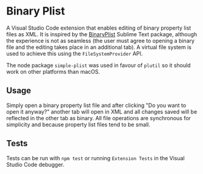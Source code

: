 # Binary Plist

A Visual Studio Code extension that enables editing of binary property list files as XML. It is inspired by the [BinaryPlist](https://github.com/tyrone-sudeium/st3-binaryplist) Sublime Text package, although the experience is not as seamless (the user must agree to opening a binary file and the editing takes place in an additional tab). A virtual file system is used to achieve this using the `FileSystemProvider` API.

The node package `simple-plist` was used in favour of `plutil` so it should work on other platforms than macOS.

## Usage

Simply open a binary property list file and after clicking "Do you want to open it anyway?" another tab will open in XML and all changes saved will be reflected in the other tab as binary. All file operations are synchronous for simplicity and because property list files tend to be small.

## Tests

Tests can be run with `npm test` or running `Extension Tests` in the Visual Studio Code debugger.
